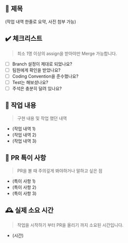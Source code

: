## :bookmark_tabs: 제목

(작업 내역 한줄로 요약, 사진 첨부 가능)

## :heavy_check_mark: 체크리스트

> 최소 1명 이상의 assign을 받아야만 Merge 가능합니다.

- [ ] Branch 설정이 제대로 되었나요?
- [ ] 팀원에게 확인을 받았나요?
- [ ] Coding Convention을 준수했나요?
- [ ] Test는 해보셨나요?
- [ ] 주석은 충분히 달려 있나요?

## :speech_balloon: 작업 내용

> 구현 내용 및 작업 했던 내역

- (작업 내역 1)
- (작업 내역 2)
- (작업 내역 3)

## :construction: PR 특이 사항

> PR을 볼 때 주의깊게 봐야하거나 말하고 싶은 점

- (특이 사항 1)
- (특이 사항 2)
- (특이 사항 3)

## 🕰 실제 소요 시간

> 작업을 시작하기 부터 PR을 올리기 까지 소요된 시간입니다.

- (시간)
